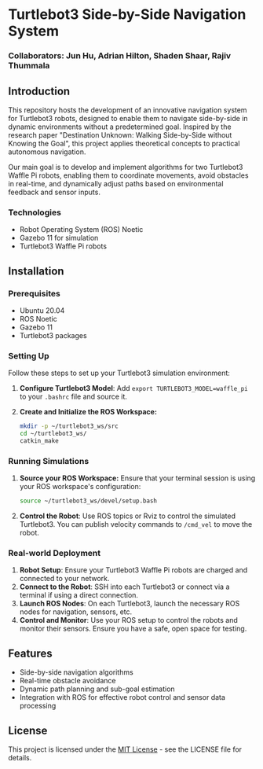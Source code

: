 # Turtlebot3 Side-by-Side Navigation System

### Collaborators: Jun Hu, Adrian Hilton, Shaden Shaar, Rajiv Thummala

## Introduction
This repository hosts the development of an innovative navigation system for Turtlebot3 robots, designed to enable them to navigate side-by-side in dynamic environments without a predetermined goal. Inspired by the research paper "Destination Unknown: Walking Side-by-Side without Knowing the Goal", this project applies theoretical concepts to practical autonomous navigation.

Our main goal is to develop and implement algorithms for two Turtlebot3 Waffle Pi robots, enabling them to coordinate movements, avoid obstacles in real-time, and dynamically adjust paths based on environmental feedback and sensor inputs.

### Technologies
- Robot Operating System (ROS) Noetic
- Gazebo 11 for simulation
- Turtlebot3 Waffle Pi robots

## Installation
### Prerequisites
- Ubuntu 20.04
- ROS Noetic
- Gazebo 11
- Turtlebot3 packages

### Setting Up
Follow these steps to set up your Turtlebot3 simulation environment:
1. **Configure Turtlebot3 Model**: Add `export TURTLEBOT3_MODEL=waffle_pi` to your `.bashrc` file and source it.

2. **Create and Initialize the ROS Workspace:**
   ```bash
   mkdir -p ~/turtlebot3_ws/src
   cd ~/turtlebot3_ws/
   catkin_make

### Running Simulations
1. **Source your ROS Workspace:**
   Ensure that your terminal session is using your ROS workspace's configuration:
   ```bash
   source ~/turtlebot3_ws/devel/setup.bash

2. **Control the Robot**: Use ROS topics or Rviz to control the simulated Turtlebot3. You can publish velocity commands to `/cmd_vel` to move the robot.

### Real-world Deployment
1. **Robot Setup**: Ensure your Turtlebot3 Waffle Pi robots are charged and connected to your network.
2. **Connect to the Robot**: SSH into each Turtlebot3 or connect via a terminal if using a direct connection.
3. **Launch ROS Nodes**: On each Turtlebot3, launch the necessary ROS nodes for navigation, sensors, etc.
4. **Control and Monitor**: Use your ROS setup to control the robots and monitor their sensors. Ensure you have a safe, open space for testing.

## Features
- Side-by-side navigation algorithms
- Real-time obstacle avoidance
- Dynamic path planning and sub-goal estimation
- Integration with ROS for effective robot control and sensor data processing

## License
This project is licensed under the [MIT License](LICENSE) - see the LICENSE file for details.
